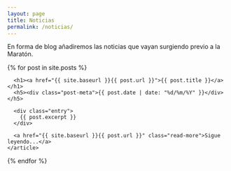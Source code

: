 ```yaml
---
layout: page
title: Noticias
permalink: /noticias/
---
```


En forma de blog añadiremos las noticias que vayan surgiendo previo a la Maratón.

<div class="posts">
  {% for post in site.posts %}
    <article class="post">

      <h1><a href="{{ site.baseurl }}{{ post.url }}">{{ post.title }}</a></h1>
      <h5><div class="post-meta">{{ post.date | date: "%d/%m/%Y" }}</div></h5>

      <div class="entry">
        {{ post.excerpt }}
      </div>

      <a href="{{ site.baseurl }}{{ post.url }}" class="read-more">Sigue leyendo...</a>
    </article>
  {% endfor %}
</div>
